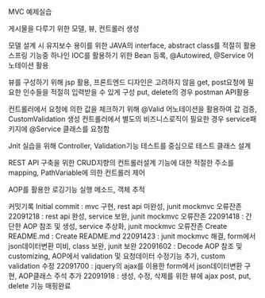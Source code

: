 MVC 예제실습


게시물을 다루기 위한 모델, 뷰, 컨트롤러 생성

모델 설계 시 유지보수 용이를 위한 JAVA의 interface, abstract class를 적절히 활용
스프링 기능중 하나인 IOC를 활용하기 위한 Bean 등록, @Autowired, @Service 어노테이션 활용

뷰를 구성하기 위해 jsp 활용, 프론트엔드 디자인은 고려하지 않음
get, post요청에 필요한 인수들을 적절히 입력받을 수 있게 구성
put, delete의 경우 postman API활용

컨트롤러에서 요청에 의한 값을 체크하기 위해 @Valid 어노테이션을 활용하여 값 검증, CustomValidation 생성
컨트롤러에서 별도의 비즈니스로직이 필요한 경우 service패키지에 @Service 클래스를 요청함

Jnit 실습을 위해 Controller, Validation기능 테스트를 중심으로 테스트 클래스 설계

REST API 구축을 위한 CRUD지향의 컨트롤러설계
기능에 대한 적절한 주소를 mapping, PathVariable에 의한 컨트롤러 제어

AOP를 활용한 로깅기능 실행 메소드, 객체 추적


커밋기록
Initial commit : mvc 구현, rest api 미완성, junit mockmvc 오류잔존
22091218 : rest api 완성, service 보완, junit mockmvc 오류잔존
22091418 : 간단한 AOP 참조 및 생성, service 추상화, junit mockmvc 오류잔존
Create README.md : Create README.md
22091423 : junit mockmvc 해결, form에서 json데이터변환 미비, class 보완, junit 보완
22091602 : Decode AOP 참조 및 customizing, AOP에서 validation 및 요청데이터 수정기능 추가, custom validation 수정
22091700 : jquery의 ajax를 이용한 form에서 json데이터변환 구현, AOP클래스 주석 추가
22091918 : 생성, 수정, 삭제를 위한 뷰에 ajax post, put, delete 기능 매핑완료